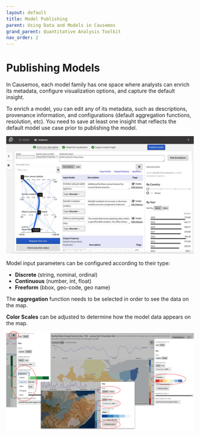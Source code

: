 ```yaml
---
layout: default
title: Model Publishing
parent: Using Data and Models in Causemos
grand_parent: Quantitative Analysis Toolkit
nav_order: 2
---
```


# Publishing Models

In Causemos, each model family has one space where analysts can enrich
its metadata, configure visualization options, and capture the default
insight.

To enrich a model, you can edit any of its metadata, such as
descriptions, provenance information, and configurations (default
aggregation functions, resolution, etc). You need to save at least one
insight that reflects the default model use case prior to publishing the
model.

![Model instance enrichment view for editing metadata, default configurations, and insights.](../../images/causemos/image27.jpg)

Model input parameters can be configured according to their type:

-   **Discrete** (string, nominal, ordinal)
-   **Continuous** (number, int, float)
-   **Freeform** (bbox, geo-code, geo name)

The **aggregation** function needs to be selected in order to see the
data on the map.

**Color Scales** can be adjusted to determine how the model data appears
on the map.

![Various map visualization options for drought severity index.](../../images/causemos/image51.png)